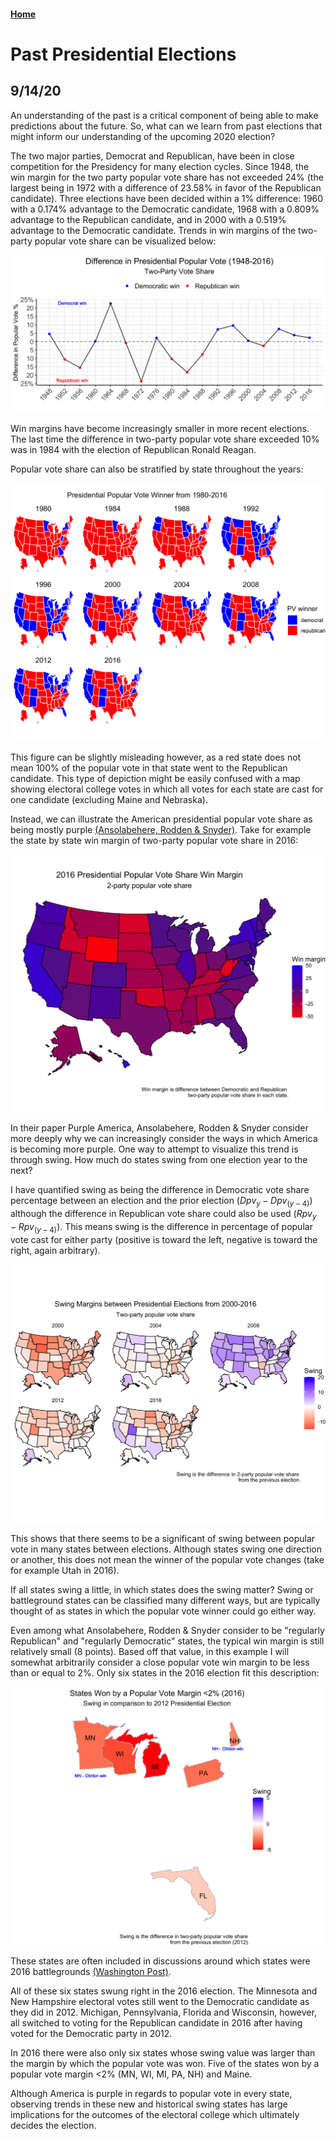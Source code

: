 #### [Home](https://cassidybargell.github.io/election_analytics/)

# Past Presidential Elections
## 9/14/20

An understanding of the past is a critical component of being able to make predictions about the future. So, what can we learn from past elections that might inform our understanding of the upcoming 2020 election? 

The two major parties, Democrat and Republican, have been in close competition for the Presidency for many election cycles. Since 1948, the win margin for the two party popular vote share has not exceeded 24% (the largest being in 1972 with a difference of 23.58% in favor of the Republican candidate). Three elections have been decided within a 1% difference: 1960 with a 0.174% advantage to the Democratic candidate, 1968 with a 0.809% advantage to the Republican candidate, and in 2000 with a 0.519% advantage to the Democratic candidate. Trends in win margins of the two-party popular vote share can be visualized below:

![](../figures/pv2p_diff_histline.png)

Win margins have become increasingly smaller in more recent elections. The last time the difference in two-party popular vote share exceeded 10% was in 1984 with the election of Republican Ronald Reagan. 

Popular vote share can also be stratified by state throughout the years: 

![](../figures/historical_pv_win.png)

This figure can be slightly misleading however, as a red state does not mean 100% of the popular vote in that state went to the Republican candidate. This type of depiction might be easily confused with a map showing electoral college votes in which all votes for each state are cast for one candidate (excluding Maine and Nebraska).

Instead, we can illustrate the American presidential popular vote share as being mostly purple [(Ansolabehere, Rodden & Snyder)](https://web.stanford.edu/~jrodden/jep.20.2.pdf). Take for example the state by state win margin of two-party popular vote share in 2016:

![](../figures/win_margin16.png)

In their paper Purple America, Ansolabehere, Rodden & Snyder consider more deeply why we can increasingly consider the ways in which America is becoming more purple. One way to attempt to visualize this trend is through swing. How much do states swing from one election year to the next? 

I have quantified swing as being the difference in Democratic vote share percentage between an election and the prior election ($Dpv_y - Dpv_{(y-4)}$) although the difference in Republican vote share could also be used ($Rpv_y - Rpv_{(y-4)}$). This means swing is the difference in percentage of popular vote cast for either party (positive is toward the left, negative is toward the right, again arbitrary).

![](../figures/historical_swing.png)

This shows that there seems to be a significant of swing between popular vote in many states between elections. Although states swing one direction or another, this does not mean the winner of the popular vote changes (take for example Utah in 2016). 

If all states swing a little, in which states does the swing matter? Swing or battleground states can be classified many different ways, but are typically thought of as states in which the popular vote winner could go either way.

Even among what Ansolabehere, Rodden & Snyder consider to be "regularly Republican" and "regularly Democratic" states, the typical win margin is still relatively small (8 points). Based off that value, in this example I will somewhat arbitrarily consider a close popular vote win margin to be less than or equal to 2%. Only six states in the 2016 election fit this description:

![](../figures/swing_state_margins16.png)

These states are often included in discussions around which states were 2016 battlegrounds [(Washington Post)](https://www-washingtonpost-com.ezp-prod1.hul.harvard.edu/graphics/politics/2016-election/swing-state-margins/). 

All of these six states swung right in the 2016 election. The Minnesota and New Hampshire electoral votes still went to the Democratic candidate as they did in 2012. Michigan, Pennsylvania, Florida and Wisconsin, however, all switched to voting for the Republican candidate in 2016 after having voted for the Democratic party in 2012. 

In 2016 there were also only six states whose swing value was larger than the margin by which the popular vote was won. Five of the states won by a popular vote margin <2% (MN, WI, MI, PA, NH) and Maine. 

Although America is purple in regards to popular vote in every state, observing trends in these new and historical swing states has large implications for the outcomes of the electoral college which ultimately decides the election.  






